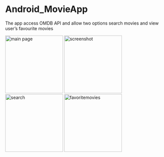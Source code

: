 # Android_MovieApp
The app access OMDB API and allow two options search movies and view user’s favourite movies

<img width="184" alt="main page" src="https://user-images.githubusercontent.com/11665523/30076803-6e816190-927a-11e7-8a8e-6353125627fb.png">
<img width="184" alt="screenshot" src="https://user-images.githubusercontent.com/11665523/30135358-b99ea7d8-935a-11e7-9d23-a7c3895ad755.png">

<img width="184" alt="search" src="https://user-images.githubusercontent.com/11665523/30077021-c8c6d536-927a-11e7-9523-ccb5149a338c.png">

<img width="184" alt="favoritemovies" src="https://user-images.githubusercontent.com/11665523/30077045-e0135f84-927a-11e7-8806-47a3f6eca2cd.png">


